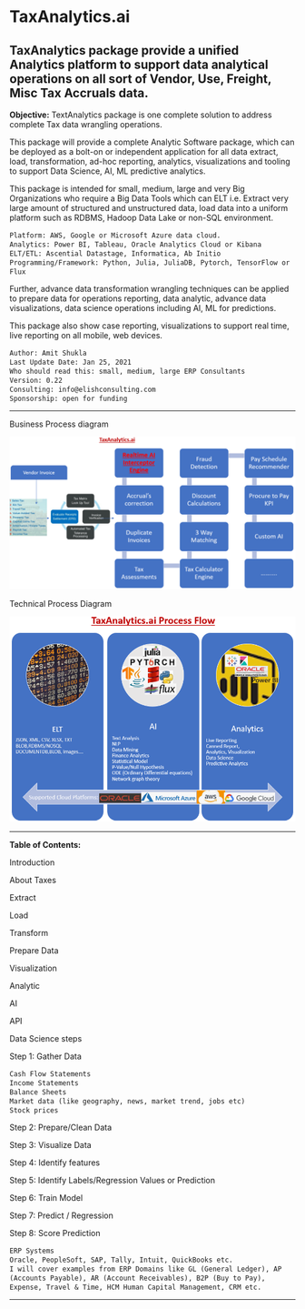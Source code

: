 # TaxAnalytics.ai

## TaxAnalytics package provide a unified Analytics platform to support data analytical operations on all sort of Vendor, Use, Freight, Misc Tax Accruals data.

**Objective:** TextAnalytics package is one complete solution to address complete Tax data wrangling operations.

This package will provide a complete Analytic Software package, which can be deployed as a bolt-on or independent application for all data extract, load, transformation, ad-hoc reporting, analytics, visualizations and tooling to support Data Science, AI, ML predictive analytics.

This package is intended for small, medium, large and very Big Organizations who require a Big Data Tools which can ELT i.e. Extract very large amount of structured and unstructured data, load data into a uniform platform such as RDBMS, Hadoop Data Lake or non-SQL environment.

```
Platform: AWS, Google or Microsoft Azure data cloud.
Analytics: Power BI, Tableau, Oracle Analytics Cloud or Kibana
ELT/ETL: Ascential Datastage, Informatica, Ab Initio
Programming/Framework: Python, Julia, JuliaDB, Pytorch, TensorFlow or Flux
```

Further, advance data transformation wrangling techniques can be applied to prepare data for operations reporting, data analytic, advance data visualizations, data science operations including AI, ML for predictions.

This package also show case reporting, visualizations to support real time, live reporting on all mobile, web devices. 

	Author: Amit Shukla
	Last Update Date: Jan 25, 2021
	Who should read this: small, medium, large ERP Consultants
	Version: 0.22
	Consulting: info@elishconsulting.com
	Sponsorship: open for funding

---
Business Process diagram

<img src="docs/images/taxanalytics_business_process.png" width=600px>

Technical Process Diagram

<img src="docs/images/taxanalytics_tech_process.png" width=600px>

---

**Table of Contents:**

Introduction

About Taxes

Extract

Load

Transform

Prepare Data

Visualization

Analytic

AI

API

Data Science steps

Step 1: Gather Data

    Cash Flow Statements
    Income Statements
    Balance Sheets
    Market data (like geography, news, market trend, jobs etc)
    Stock prices

Step 2: Prepare/Clean Data

Step 3: Visualize Data

Step 4: Identify features

Step 5: Identify Labels/Regression Values or Prediction

Step 6: Train Model

Step 7: Predict / Regression

Step 8: Score Prediction

    
	ERP Systems
    Oracle, PeopleSoft, SAP, Tally, Intuit, QuickBooks etc.
    I will cover examples from ERP Domains like GL (General Ledger), AP (Accounts Payable), AR (Account Receivables), B2P (Buy to Pay), Expense, Travel & Time, HCM Human Capital Management, CRM etc.
---
